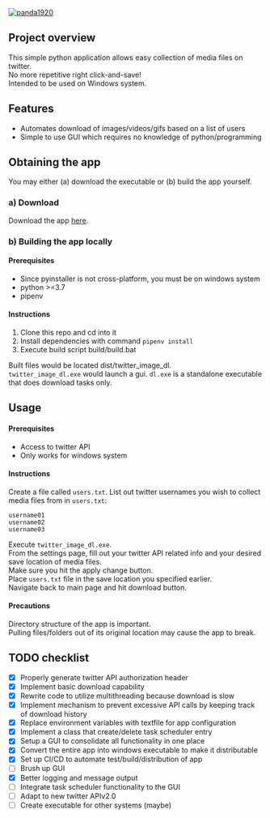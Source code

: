[![panda1920](https://circleci.com/gh/panda1920/twitterImageDL.svg?style=shield)](https://app.circleci.com/pipelines/github/panda1920/twitterImageDL)
## Project overview
This simple python application allows easy collection of media files on twitter.  
No more repetitive right click-and-save!  
Intended to be used on Windows system.

## Features
- Automates download of images/videos/gifs based on a list of users
- Simple to use GUI which requires no knowledge of python/programming

## Obtaining the app
You may either (a) download the executable or (b) build the app yourself.

### a) Download
Download the app [here](https://twitter-image-dl.kamigama.dev).

### b) Building the app locally
#### Prerequisites
- Since pyinstaller is not cross-platform, you must be on windows system
- python >=3.7
- pipenv

#### Instructions
1. Clone this repo and cd into it
2. Install dependencies with command `pipenv install`
3. Execute build script build/build.bat

Built files would be located dist/twitter_image_dl.  
`twitter_image_dl.exe` would launch a gui.
`dl.exe` is a standalone executable that does download tasks only.

## Usage
#### Prerequisites
- Access to twitter API
- Only works for windows system

#### Instructions
Create a file called `users.txt`.
List out twitter usernames you wish to collect media files from in `users.txt`:
```
username01
username02
username03
```

Execute `twitter_image_dl.exe`.  
From the settings page, fill out your twitter API related info and your desired save location of media files.  
Make sure you hit the apply change button.  
Place `users.txt` file in the save location you specified earlier.  
Navigate back to main page and hit download button.

#### Precautions
Directory structure of the app is important.  
Pulling files/folders out of its original location may cause the app to break.

## TODO checklist
- [x] Properly generate twitter API authorization header
- [x] Implement basic download capability
- [x] Rewrite code to utilize multithreading because download is slow
- [x] Implement mechanism to prevent excessive API calls by keeping track of download history
- [x] Replace environment variables with textfile for app configuration
- [x] Implement a class that create/delete task scheduler entry
- [x] Setup a GUI to consolidate all functionality in one place
- [x] Convert the entire app into windows executable to make it distributable
- [x] Set up CI/CD to automate test/build/distribution of app
- [ ] Brush up GUI
- [x] Better logging and message output
- [ ] Integrate task scheduler functionality to the GUI
- [ ] Adapt to new twitter APIv2.0
- [ ] Create executable for other systems (maybe)
